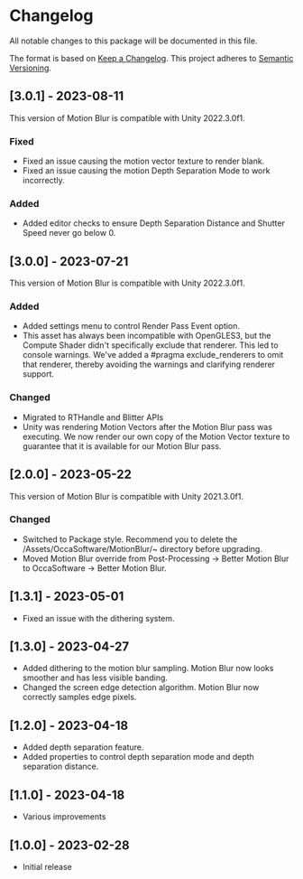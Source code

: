 # Changelog
All notable changes to this package will be documented in this file.

The format is based on [Keep a Changelog](http://keepachangelog.com/en/1.0.0/).
This project adheres to [Semantic Versioning](http://semver.org/spec/v2.0.0.html).

## [3.0.1] - 2023-08-11
This version of Motion Blur is compatible with Unity 2022.3.0f1.
### Fixed
- Fixed an issue causing the motion vector texture to render blank.
- Fixed an issue causing the motion Depth Separation Mode to work incorrectly.

### Added
- Added editor checks to ensure Depth Separation Distance and Shutter Speed never go below 0.

## [3.0.0] - 2023-07-21
This version of Motion Blur is compatible with Unity 2022.3.0f1.
### Added
- Added settings menu to control Render Pass Event option.
- This asset has always been incompatible with OpenGLES3, but the Compute Shader didn't specifically exclude that renderer. This led to console warnings. We've added a #pragma exclude_renderers to omit that renderer, thereby avoiding the warnings and clarifying renderer support.

### Changed
- Migrated to RTHandle and Blitter APIs
- Unity was rendering Motion Vectors after the Motion Blur pass was executing. We now render our own copy of the Motion Vector texture to guarantee that it is available for our Motion Blur pass.


## [2.0.0] - 2023-05-22
This version of Motion Blur is compatible with Unity 2021.3.0f1.
### Changed
- Switched to Package style. Recommend you to delete the /Assets/OccaSoftware/MotionBlur/~ directory before upgrading.
- Moved Motion Blur override from Post-Processing -> Better Motion Blur to OccaSoftware -> Better Motion Blur.

## [1.3.1] - 2023-05-01
-   Fixed an issue with the dithering system.

## [1.3.0] - 2023-04-27
-   Added dithering to the motion blur sampling. Motion Blur now looks smoother and has less visible banding.
-   Changed the screen edge detection algorithm. Motion Blur now correctly samples edge pixels.

## [1.2.0] - 2023-04-18
-   Added depth separation feature.
-   Added properties to control depth separation mode and depth separation distance.

## [1.1.0] - 2023-04-18
-   Various improvements

## [1.0.0] - 2023-02-28
- Initial release